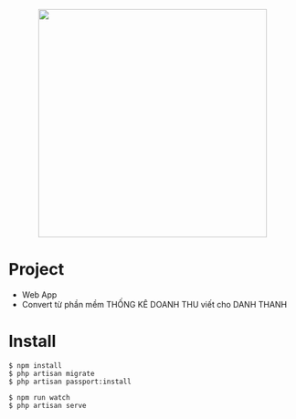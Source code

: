 <p align="center"><img src="https://user-images.githubusercontent.com/22747370/77987070-fe515400-7342-11ea-89da-518b403c9e81.png" width="400"></p>


# Project
- Web App
- Convert từ phần mềm THỐNG KÊ DOANH THU viết cho DANH THANH

# Install
```
$ npm install
$ php artisan migrate
$ php artisan passport:install

$ npm run watch
$ php artisan serve
```

